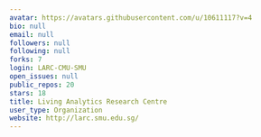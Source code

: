 ```yaml
---
avatar: https://avatars.githubusercontent.com/u/10611117?v=4
bio: null
email: null
followers: null
following: null
forks: 7
login: LARC-CMU-SMU
open_issues: null
public_repos: 20
stars: 18
title: Living Analytics Research Centre
user_type: Organization
website: http://larc.smu.edu.sg/
---
```

